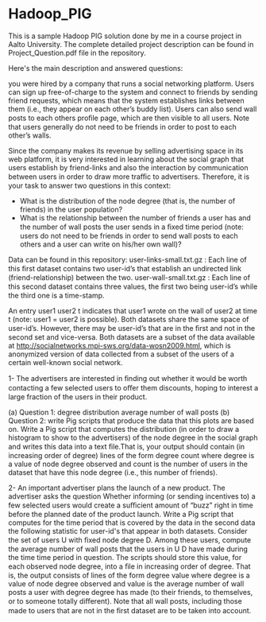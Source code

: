 # Hadoop_PIG
This is a sample Hadoop PIG solution done by me in a course project in Aalto University.
The complete detailed project description can be found in Project_Question.pdf file in the repository.

Here's the main description and answered questions:

you were hired by a company that runs a social networking platform. Users can sign up free-of-charge to the system and connect to friends by sending friend requests, which means that the system establishes links between them (i.e., they appear on each other’s buddy list). Users can also send wall posts to each others proﬁle page, which are then visible to all users. Note that users generally do not need to be friends in order to post to each other’s walls.

Since the company makes its revenue by selling advertising space in its web platform, it is very interested in learning about the social graph that users establish by friend-links and also the interaction by communication between users in order to draw more traﬃc to advertisers. Therefore, it is your task to answer two questions in this context:

- What is the distribution of the node degree (that is, the number of friends) in the user population?
- What is the relationship between the number of friends a user has and the number of wall posts the user sends in a ﬁxed time period (note: users do not need to be friends in order to send wall posts to each others and a user can write on his/her own wall)?

Data can be found in this repository:
user-links-small.txt.gz : Each line of this ﬁrst dataset contains two user-id’s that establish an undirected link (friend-relationship) between the two.
user-wall-small.txt.gz : Each line of this second dataset contains three values, the ﬁrst two being user-id’s while the third one is a time-stamp.

An entry user1 user2 t indicates that user1 wrote on the wall of user2 at time t (note: user1 = user2 is possible). Both datasets share the same space of user-id’s. However, there may be user-id’s that are in the ﬁrst and not in the second set and vice-versa. Both datasets are a subset of the data available at http://socialnetworks.mpi-sws.org/data-wosn2009.html, which is anonymized version of data collected from a subset of the users of a certain well-known social network.

1- The advertisers are interested in ﬁnding out whether it would be worth contacting a few selected users to oﬀer them discounts, hoping to interest a large fraction of the users in their product.

(a) Question 1: degree distribution average number of wall posts
(b) Question 2: write Pig scripts that produce the data that this plots are based on. Write a Pig script that computes the distribution (in order to draw a histogram to show to the advertisers) of the node degree in the social graph and writes this data into a text ﬁle.That is, your output should contain (in increasing order of degree) lines of the form degree count where degree is a value of node degree observed and count is the number of users in the dataset that have this node degree (i.e., this number of friends).

2- An important advertiser plans the launch of a new product. The advertiser asks the question Whether informing (or sending incentives to) a few selected users would create a suﬃcient amount of “buzz” right in time before the planned date of the product launch. Write a Pig script that computes for the time period that is covered by the data in the second data the following statistic for user-id's that appear in both datasets. Consider the set of users U with ﬁxed node degree D. Among these users, compute the average number of wall posts that the users in U D have made during the time time period in question. The scripts should store this value, for each observed node degree, into a ﬁle in increasing order of degree. That is, the output consists of lines of the form degree value where degree is a value of node degree observed and value is the average number of wall posts a user with degree degree has made (to their friends, to themselves, or to someone totally diﬀerent). Note that all wall posts, including those made to users that are not in the ﬁrst dataset are to be taken into account.

